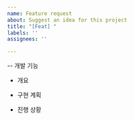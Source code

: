 ```yaml
---
name: Feature request
about: Suggest an idea for this project
title: "[Feat] "
labels: ''
assignees: ''

---
```


--  개발 기능

- 개요

- 구현 계획

- 진행 상황
